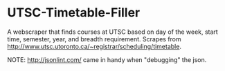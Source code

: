 # UTSC-Timetable-Filler
A webscraper that finds courses at UTSC based on day of the week, start time, semester, year, and breadth requirement. Scrapes from http://www.utsc.utoronto.ca/~registrar/scheduling/timetable.

NOTE: http://jsonlint.com/ came in handy when "debugging" the json.
